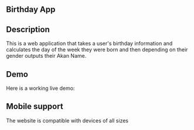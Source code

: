 ## Birthday App

## Description
This is  a web application that takes a user's birthday information and calculates the day of the week they were born and then depending on their gender outputs their Akan Name. 

## Demo
Here is a working live demo:
## Mobile support
The  website is compatible with devices of all sizes 
